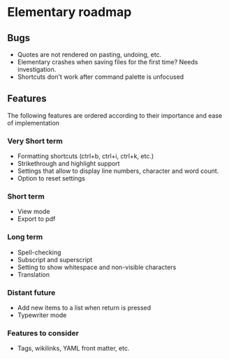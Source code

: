 # Elementary roadmap

## Bugs

- Quotes are not rendered on pasting, undoing, etc.
- Elementary crashes when saving files for the first time? Needs investigation.
- Shortcuts don't work after command palette is unfocused

## Features

The following features are ordered according to their importance and ease of implementation

### Very Short term

- Formatting shortcuts (ctrl+b, ctrl+i, ctrl+k, etc.)
- Strikethrough and highlight support
- Settings that allow to display line numbers, character and word count.
- Option to reset settings

### Short term

- View mode
- Export to pdf

### Long term

- Spell-checking
- Subscript and superscript
- Setting to show whitespace and non-visible characters
- Translation

### Distant future

- Add new items to a list when return is pressed
- Typewriter mode

### Features to consider

- Tags, wikilinks, YAML front matter, etc.
